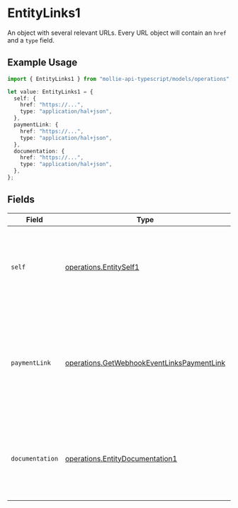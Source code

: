 # EntityLinks1

An object with several relevant URLs. Every URL object will contain an `href` and a `type` field.

## Example Usage

```typescript
import { EntityLinks1 } from "mollie-api-typescript/models/operations";

let value: EntityLinks1 = {
  self: {
    href: "https://...",
    type: "application/hal+json",
  },
  paymentLink: {
    href: "https://...",
    type: "application/hal+json",
  },
  documentation: {
    href: "https://...",
    type: "application/hal+json",
  },
};
```

## Fields

| Field                                                                                                      | Type                                                                                                       | Required                                                                                                   | Description                                                                                                |
| ---------------------------------------------------------------------------------------------------------- | ---------------------------------------------------------------------------------------------------------- | ---------------------------------------------------------------------------------------------------------- | ---------------------------------------------------------------------------------------------------------- |
| `self`                                                                                                     | [operations.EntitySelf1](../../models/operations/entityself1.md)                                           | :heavy_minus_sign:                                                                                         | In v2 endpoints, URLs are commonly represented as objects with an `href` and `type` field.                 |
| `paymentLink`                                                                                              | [operations.GetWebhookEventLinksPaymentLink](../../models/operations/getwebhookeventlinkspaymentlink.md)   | :heavy_minus_sign:                                                                                         | The URL your customer should visit to make the payment. This is where you should redirect the customer to. |
| `documentation`                                                                                            | [operations.EntityDocumentation1](../../models/operations/entitydocumentation1.md)                         | :heavy_minus_sign:                                                                                         | In v2 endpoints, URLs are commonly represented as objects with an `href` and `type` field.                 |